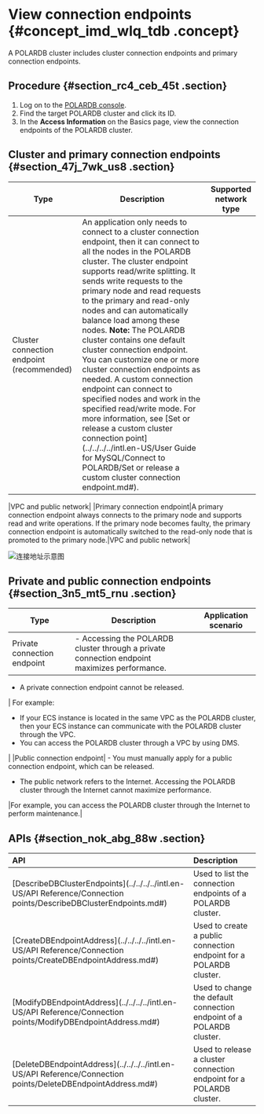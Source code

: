 # View connection endpoints {#concept_imd_wlq_tdb .concept}

A POLARDB cluster includes cluster connection endpoints and primary connection endpoints.

## Procedure {#section_rc4_ceb_45t .section}

1.  Log on to the [POLARDB console](https://polardb.console.aliyun.com).
2.  Find the target POLARDB cluster and click its ID.
3.  In the **Access Information** on the Basics page, view the connection endpoints of the POLARDB cluster.

## Cluster and primary connection endpoints {#section_47j_7wk_us8 .section}

|Type|Description|Supported network type|
|----|-----------|----------------------|
|Cluster connection endpoint \(recommended\)|An application only needs to connect to a cluster connection endpoint, then it can connect to all the nodes in the POLARDB cluster. The cluster endpoint supports read/write splitting. It sends write requests to the primary node and read requests to the primary and read-only nodes and can automatically balance load among these nodes. **Note:** The POLARDB cluster contains one default cluster connection endpoint. You can customize one or more cluster connection endpoints as needed. A custom connection endpoint can connect to specified nodes and work in the specified read/write mode. For more information, see [Set or release a custom cluster connection point](../../../../intl.en-US/User Guide for MySQL/Connect to POLARDB/Set or release a custom cluster connection endpoint.md#).

 |VPC and public network|
|Primary connection endpoint|A primary connection endpoint always connects to the primary node and supports read and write operations. If the primary node becomes faulty, the primary connection endpoint is automatically switched to the read-only node that is promoted to the primary node.|VPC and public network|

![连接地址示意图](http://static-aliyun-doc.oss-cn-hangzhou.aliyuncs.com/assets/img/3018/156654173045542_en-US.png)

## Private and public connection endpoints {#section_3n5_mt5_rnu .section}

|Type|Description|Application scenario|
|----|-----------|--------------------|
|Private connection endpoint| -   Accessing the POLARDB cluster through a private connection endpoint maximizes performance.
-   A private connection endpoint cannot be released.

 | For example:

 -   If your ECS instance is located in the same VPC as the POLARDB cluster, then your ECS instance can communicate with the POLARDB cluster through the VPC.
-   You can access the POLARDB cluster through a VPC by using DMS.

 |
|Public connection endpoint| -   You must manually apply for a public connection endpoint, which can be released.
-   The public network refers to the Internet. Accessing the POLARDB cluster through the Internet cannot maximize performance.

 |For example, you can access the POLARDB cluster through the Internet to perform maintenance.|

## APIs {#section_nok_abg_88w .section}

|API|Description|
|:--|:----------|
|[DescribeDBClusterEndpoints](../../../../intl.en-US/API Reference/Connection points/DescribeDBClusterEndpoints.md#)|Used to list the connection endpoints of a POLARDB cluster.|
|[CreateDBEndpointAddress](../../../../intl.en-US/API Reference/Connection points/CreateDBEndpointAddress.md#)|Used to create a public connection endpoint for a POLARDB cluster.|
|[ModifyDBEndpointAddress](../../../../intl.en-US/API Reference/Connection points/ModifyDBEndpointAddress.md#)|Used to change the default connection endpoint of a POLARDB cluster.|
|[DeleteDBEndpointAddress](../../../../intl.en-US/API Reference/Connection points/DeleteDBEndpointAddress.md#)|Used to release a cluster connection endpoint for a POLARDB cluster.|

